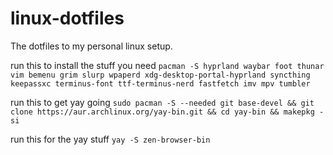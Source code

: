 # linux-dotfiles
The dotfiles to my personal linux setup.

run this to install the stuff you need
`pacman -S hyprland waybar foot thunar vim bemenu grim slurp wpaperd xdg-desktop-portal-hyprland syncthing keepassxc terminus-font ttf-terminus-nerd fastfetch imv mpv tumbler`

run this to get yay going
`sudo pacman -S --needed git base-devel && git clone https://aur.archlinux.org/yay-bin.git && cd yay-bin && makepkg -si`

run this for the yay stuff
`yay -S zen-browser-bin`
